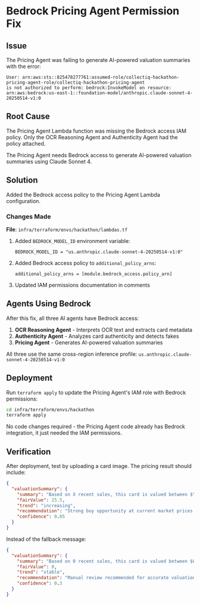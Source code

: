 # Bedrock Pricing Agent Permission Fix

## Issue

The Pricing Agent was failing to generate AI-powered valuation summaries with the error:

```
User: arn:aws:sts::825478277761:assumed-role/collectiq-hackathon-pricing-agent-role/collectiq-hackathon-pricing-agent
is not authorized to perform: bedrock:InvokeModel on resource:
arn:aws:bedrock:us-east-1::foundation-model/anthropic.claude-sonnet-4-20250514-v1:0
```

## Root Cause

The Pricing Agent Lambda function was missing the Bedrock access IAM policy. Only the OCR Reasoning Agent and Authenticity Agent had the policy attached.

The Pricing Agent needs Bedrock access to generate AI-powered valuation summaries using Claude Sonnet 4.

## Solution

Added the Bedrock access policy to the Pricing Agent Lambda configuration.

### Changes Made

**File**: `infra/terraform/envs/hackathon/lambdas.tf`

1. Added `BEDROCK_MODEL_ID` environment variable:

   ```hcl
   BEDROCK_MODEL_ID = "us.anthropic.claude-sonnet-4-20250514-v1:0"
   ```

2. Added Bedrock access policy to `additional_policy_arns`:

   ```hcl
   additional_policy_arns = [module.bedrock_access.policy_arn]
   ```

3. Updated IAM permissions documentation in comments

## Agents Using Bedrock

After this fix, all three AI agents have Bedrock access:

1. **OCR Reasoning Agent** - Interprets OCR text and extracts card metadata
2. **Authenticity Agent** - Analyzes card authenticity and detects fakes
3. **Pricing Agent** - Generates AI-powered valuation summaries

All three use the same cross-region inference profile: `us.anthropic.claude-sonnet-4-20250514-v1:0`

## Deployment

Run `terraform apply` to update the Pricing Agent's IAM role with Bedrock permissions:

```bash
cd infra/terraform/envs/hackathon
terraform apply
```

No code changes required - the Pricing Agent code already has Bedrock integration, it just needed the IAM permissions.

## Verification

After deployment, test by uploading a card image. The pricing result should include:

```json
{
  "valuationSummary": {
    "summary": "Based on X recent sales, this card is valued between $Y and $Z...",
    "fairValue": 25.5,
    "trend": "increasing",
    "recommendation": "Strong buy opportunity at current market prices.",
    "confidence": 0.85
  }
}
```

Instead of the fallback message:

```json
{
  "valuationSummary": {
    "summary": "Based on 0 recent sales, this card is valued between $0.00 and $0.00. AI analysis unavailable.",
    "fairValue": 0,
    "trend": "stable",
    "recommendation": "Manual review recommended for accurate valuation.",
    "confidence": 0.3
  }
}
```
